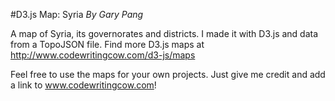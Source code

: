 #D3.js Map: Syria
_By Gary Pang_

A map of Syria, its governorates and districts. I made it with D3.js and data from a TopoJSON file. Find more D3.js maps at http://www.codewritingcow.com/d3-js/maps

Feel free to use the maps for your own projects. Just give me credit and add a link to www.codewritingcow.com!
